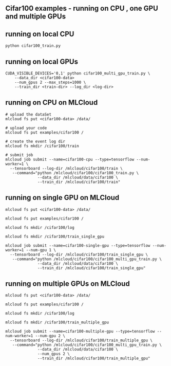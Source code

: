 Cifar100 examples - running on CPU , one GPU and multiple GPUs
--------------------------------------------------------------
## running on local CPU
```console
python cifar100_train.py

```

## running on local GPUs
```console
CUDA_VISIBLE_DEVICES='0,1' python cifar100_multi_gpu_train.py \
    --data_dir <cifar100-data>
    --num_gpus 2 --max_steps=1000 \
    --train_dir <train-dir> --log_dir <log-dir>
```

## running on CPU on MLCloud
```console
# upload the dataSet
mlcloud fs put <cifar100-data> /data/

# upload your code
mlcloud fs put examples/cifar100 /

# create the event log dir
mlcloud fs mkdir /cifar100/train

# submit job
mlcloud job submit --name=cifar100-cpu --type=tensorflow --num-worker=1 \
  --tensorboard --log-dir /mlcloud/cifar100/train \
   --command="python /mlcloud/cifar100/cifar100_train.py \
              --data_dir /mlcloud/data/cifar100 \
              --train_dir /mlcloud/cifar100/train"
```


## running on single GPU on MLCloud
```console
mlcloud fs put <cifar100-data> /data/

mlcloud fs put examples/cifar100 /

mlcloud fs mkdir /cifar100/log

mlcloud fs mkdir /cifar100/train_single_gpu

mlcloud job submit --name=cifar100-single-gpu --type=tensorflow --num-worker=1 --num-gpu 1 \
  --tensorboard --log-dir /mlcloud/cifar100/train_single_gpu \
   --command="python /mlcloud/cifar100/cifar100_multi_gpu_train.py \
              --data_dir /mlcloud/data/cifar100 \
              --train_dir /mlcloud/cifar100/train_single_gpu"
```

## running on multiple GPUs on MLCloud
```console
mlcloud fs put <cifar100-data> /data/

mlcloud fs put examples/cifar100 /

mlcloud fs mkdir /cifar100/log

mlcloud fs mkdir /cifar100/train_multiple_gpu

mlcloud job submit --name=cifar100-multiple-gpu --type=tensorflow --num-worker=1 --num-gpu 2 \
  --tensorboard --log-dir /mlcloud/cifar100/train_multiple_gpu \
   --command="python /mlcloud/cifar100/cifar100_multi_gpu_train.py \
              --data_dir /mlcloud/data/cifar100 \
              --num_gpus 2 \
              --train_dir /mlcloud/cifar100/train_multiple_gpu"
```
